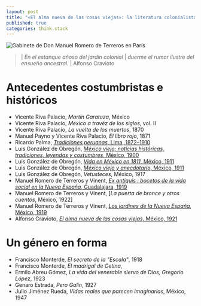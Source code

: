 ```yaml
---
layout: post
title: "«El alma nueva de las cosas viejas»: la literatura colonialista en México"
published: true
categories: think.stack
---
```


![Gabinete de Don Manuel Romero de Terreros en París](https://d1lfxha3ugu3d4.cloudfront.net/images/opencollection/objects/size4/53.180.1.jpg)

> | *En el estanque añoso del jardín colonial*
> | *duerme el rumor ilustre del ensueño ancestral.*
> |                                      Alfonso Cravioto

# Antecedentes costumbristas e históricos

- Vicente Riva Palacio, *Martín Garatuza*, México 
- Vicente Riva Palacio, *México a travéz de los siglos*, vol. II
- Vicente Riva Palacio, *La vuelta de los muertos*, 1870
- Manuel Payno y Vicente Riva Palacio, *El libro rojo*, 1871
- Ricardo Palma, [*Tradiciones peruanas*, Lima, 1872–1910](https://archive.org/search.php?query=tradiciones%20peruanas)
- Luis González de Obregón, [*México viejo; noticias históricas, tradiciones, leyendas y costumbres*, México, 1900](https://archive.org/details/mxicoviejoyane00gonz/page/n4)
- Luis González de Obregón, [*Vida en México en 1811*, México, 1911](https://archive.org/details/lavidademexicoen00gonz/page/14)
- Luis González de Obregón, [*México viejo y anecdotario*, México, 1911](https://archive.org/details/mxicoviejoyane00gonz)
- Luis González de Obregón, *Vetusteces*, México, 1917
- Manuel Romero de Terreros y Vinent, [*Ex antiquis : bocetos de la vida social en la Nueva España*, Guadalajara, 1919](https://archive.org/details/exantiquisboceto00romeuoft/page/n5)
- Manuel Romero de Terreros y Vinent, [*La puerta de bronce y otros cuentos*, México, 1922]
- Manuel Romero de Terreros y Vinent, [*Los jardines de la Nueva España*, México, 1919](https://babel.hathitrust.org/cgi/pt?id=uc1.31158006029622;view=1up;seq=10)
- Alfonso Cravioto, [*El alma nueva de las cosas viejas*, México, 1921](https://babel.hathitrust.org/cgi/pt?id=txu.059173025262872;view=1up;seq=13)

# Un género en forma

- Francisco Monterde, *El secreto de la "Escala"*, 1918
- Francisco Monterde, *El madrigal de Cetina*, 
- Ermilo Abreu Gómez, *La vida del venerable siervo de Dios, Gregorio López*, 1923
- Genaro Estrada, *Pero Galín*, 1927
- Julio Jiménez Rueda, *Vidas reales que parecen imaginarias*, México, 1947

